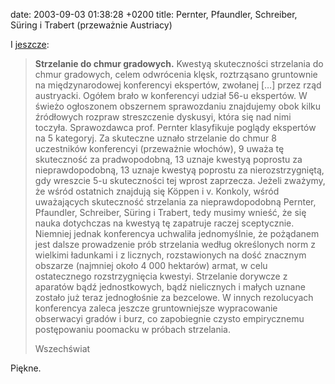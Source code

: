 date: 2003-09-03 01:38:28 +0200
title: Pernter, Pfaundler, Schreiber, Süring i Trabert (przeważnie Austriacy)

I [jeszcze](1062461338 'poprzedni wycinek z cytatem ze „Wszechświata”'):

> **Strzelanie do chmur gradowych.** Kwestyą skuteczności strzelania do chmur gradowych, celem odwrócenia klęsk, roztrząsano gruntownie na międzynarodowej konferencyi ekspertów, zwołanej […] przez rząd austryacki. Ogółem brało w konferencyi udział 56-u ekspertów. W świeżo ogłoszonem obszernem sprawozdaniu znajdujemy obok kilku źródłowych rozpraw streszczenie dyskusyi, która się nad nimi toczyła. Sprawozdawca prof. Pernter klasyfikuje poglądy ekspertów na 5 kategoryj. Za skuteczne uznało strzelanie do chmur 8 uczestników konferencyi (przeważnie włochów), 9 uważa tę skuteczność za pradwopodobną, 13 uznaje kwestyą poprostu za nieprawdopodobną, 13 uznaje kwestyą poprostu za nierozstrzygniętą, gdy wreszcie 5-u skuteczności tej wprost zaprzecza. Jeżeli zważymy, że wśród ostatnich znajdują się Köppen i v. Konkoly, wśród uważających skuteczność strzelania za nieprawdopodobną Pernter, Pfaundler, Schreiber, Süring i Trabert, tedy musimy wnieść, że się nauka dotychczas na kwestyą tę zapatruje raczej sceptycznie. Niemniej jednak konferencya uchwaliła jednomyślnie, że pożądanem jest dalsze prowadzenie prób strzelania według określonych norm z wielkimi ładunkami i z licznych, rozstawionych na dość znacznym obszarze (najmniej około 4 000 hektarów) armat, w celu ostatecznego rozstrzygnięcia kwestyi. Strzelanie dorywcze z aparatów bądź jednostkowych, bądź nielicznych i małych uznane zostało już teraz jednogłośnie za bezcelowe. W innych rezolucyach konferencya zaleca jeszcze gruntowniejsze wypracowanie obserwacyi gradów i burz, co zapobiegnie czysto empirycznemu postępowaniu poomacku w próbach strzelania.
>
> Wszechświat

Piękne.
